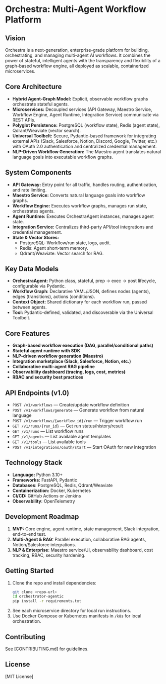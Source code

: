 # Orchestra: Multi-Agent Workflow Platform

## Vision
Orchestra is a next-generation, enterprise-grade platform for building, orchestrating, and managing multi-agent AI workflows. It combines the power of stateful, intelligent agents with the transparency and flexibility of a graph-based workflow engine, all deployed as scalable, containerized microservices.

## Core Architecture
- **Hybrid Agent-Graph Model:** Explicit, observable workflow graphs orchestrate stateful agents.
- **Microservices:** Decoupled services (API Gateway, Maestro Service, Workflow Engine, Agent Runtime, Integration Service) communicate via REST APIs.
- **Polyglot Persistence:** PostgreSQL (workflow state), Redis (agent state), Qdrant/Weaviate (vector search).
- **Universal Toolbelt:** Secure, Pydantic-based framework for integrating external APIs (Slack, Salesforce, Notion, Discord, Google, Twitter, etc.) with OAuth 2.0 authentication and centralized credential management.
- **NLP-Driven Workflow Generation:** The Maestro agent translates natural language goals into executable workflow graphs.

## System Components
- **API Gateway:** Entry point for all traffic, handles routing, authentication, and rate limiting.
- **Maestro Service:** Converts natural language goals into workflow graphs.
- **Workflow Engine:** Executes workflow graphs, manages run state, orchestrates agents.
- **Agent Runtime:** Executes OrchestraAgent instances, manages agent state.
- **Integration Service:** Centralizes third-party API/tool integrations and credential management.
- **State & Vector Stores:**
  - PostgreSQL: Workflow/run state, logs, audit.
  - Redis: Agent short-term memory.
  - Qdrant/Weaviate: Vector search for RAG.

## Key Data Models
- **OrchestraAgent:** Python class, stateful, prep -> exec -> post lifecycle, configurable via Pydantic.
- **Workflow Graph:** Declarative YAML/JSON, defines nodes (agents), edges (transitions), actions (conditions).
- **Context Object:** Shared dictionary for each workflow run, passed between agents.
- **Tool:** Pydantic-defined, validated, and discoverable via the Universal Toolbelt.

## Core Features
- **Graph-based workflow execution (DAG, parallel/conditional paths)**
- **Stateful agent runtime with SDK**
- **NLP-driven workflow generation (Maestro)**
- **Integration marketplace (Slack, Salesforce, Notion, etc.)**
- **Collaborative multi-agent RAG pipeline**
- **Observability dashboard (tracing, logs, cost, metrics)**
- **RBAC and security best practices**

## API Endpoints (v1.0)
- `POST /v1/workflows` — Create/update workflow definition
- `POST /v1/workflows/generate` — Generate workflow from natural language
- `POST /v1/workflows/{workflow_id}/run` — Trigger workflow run
- `GET /v1/runs/{run_id}` — Get run status/history/result
- `GET /v1/runs` — List workflow runs
- `GET /v1/agents` — List available agent templates
- `GET /v1/tools` — List available tools
- `POST /v1/integrations/oauth/start` — Start OAuth for new integration

## Technology Stack
- **Language:** Python 3.10+
- **Frameworks:** FastAPI, Pydantic
- **Databases:** PostgreSQL, Redis, Qdrant/Weaviate
- **Containerization:** Docker, Kubernetes
- **CI/CD:** GitHub Actions or Jenkins
- **Observability:** OpenTelemetry

## Development Roadmap
1. **MVP:** Core engine, agent runtime, state management, Slack integration, end-to-end test.
2. **Multi-Agent & RAG:** Parallel execution, collaborative RAG agents, Notion/Salesforce integrations.
3. **NLP & Enterprise:** Maestro service/UI, observability dashboard, cost tracking, RBAC, security hardening.

## Getting Started
1. Clone the repo and install dependencies:
   ```sh
   git clone <repo-url>
   cd orchestrator-agentic
   pip install -r requirements.txt
   ```
2. See each microservice directory for local run instructions.
3. Use Docker Compose or Kubernetes manifests in `/k8s` for local orchestration.

## Contributing
See [CONTRIBUTING.md] for guidelines.

## License
[MIT License]
